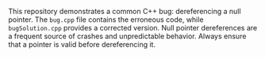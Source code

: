 This repository demonstrates a common C++ bug: dereferencing a null pointer. The `bug.cpp` file contains the erroneous code, while `bugSolution.cpp` provides a corrected version.  Null pointer dereferences are a frequent source of crashes and unpredictable behavior. Always ensure that a pointer is valid before dereferencing it.